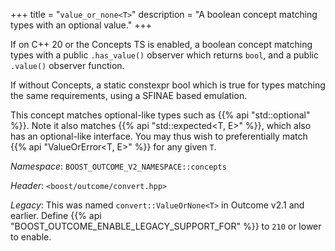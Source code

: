 +++
title = "`value_or_none<T>`"
description = "A boolean concept matching types with an optional value."
+++

If on C++ 20 or the Concepts TS is enabled, a boolean concept matching types with a public `.has_value()` observer which returns `bool`, and a public `.value()` observer function.

If without Concepts, a static constexpr bool which is true for types matching the same requirements, using a SFINAE based emulation.

This concept matches optional-like types such as {{% api "std::optional<T>" %}}. Note it also matches {{% api "std::expected<T, E>" %}}, which also has an optional-like interface. You may thus wish to preferentially match {{% api "ValueOrError<T, E>" %}} for any given `T`.

*Namespace*: `BOOST_OUTCOME_V2_NAMESPACE::concepts`

*Header*: `<boost/outcome/convert.hpp>`

*Legacy*: This was named `convert::ValueOrNone<T>` in Outcome v2.1 and earlier. Define {{% api "BOOST_OUTCOME_ENABLE_LEGACY_SUPPORT_FOR" %}} to `210` or lower to enable.
